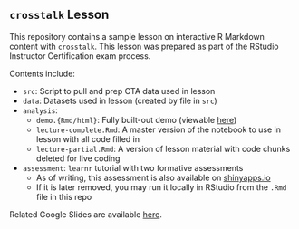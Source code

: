 ## `crosstalk` Lesson

This repository contains a sample lesson on interactive R Markdown content with `crosstalk`. This lesson was prepared as part of the RStudio Instructor Certification exam process. 

Contents include:

- `src`: Script to pull and prep CTA data used in lesson
- `data`: Datasets used in lesson (created by file in `src`)
- `analysis`: 
  + `demo.{Rmd/html}`: Fully built-out demo (viewable [here](https://emilyriederer.github.io/demo-crosstalk/analysis/demo.html))
  + `lecture-complete.Rmd`: A master version of the notebook to use in lesson with all code filled in
  + `lecture-partial.Rmd`: A version of lesson material with code chunks deleted for live coding
- `assessment`: `learnr` tutorial with two formative assessments
  + As of writing, this assessment is also available on [shinyapps.io](https://emilyriederer.shinyapps.io/crosstalk-assessment/)
  + If it is later removed, you may run it locally in RStudio from the `.Rmd` file in this repo

Related Google Slides are available [here](https://docs.google.com/presentation/d/1yH_T5erAkK7EVP3SlaLW9sNHN7r94UOZHKkVxOSi9x0/edit#slide=id.g95f687e584_0_1620).
